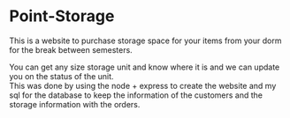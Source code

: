 # Point-Storage
This is a website to purchase storage space for your items from your dorm for the break between semesters.  

You can get any size storage unit and know where it is and we can update you on the status of the unit.  
This was done by using the node + express to create the website and my sql for the database to keep the information of the customers
and the storage information with the orders.  
